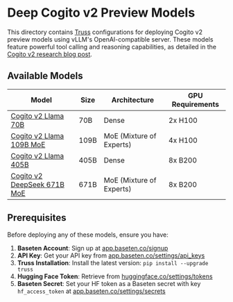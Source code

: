 # Deep Cogito v2 Preview Models

This directory contains [Truss](https://truss.baseten.co/) configurations for deploying Cogito v2 preview models using vLLM's OpenAI-compatible server. These models feature powerful tool calling and reasoning capabilities, as detailed in the [Cogito v2 research blog post](https://www.deepcogito.com/research/cogito-v2-preview).

## Available Models

| Model | Size | Architecture | GPU Requirements |
|-------|------|--------------|------------------|
| [Cogito v2 Llama 70B](./cogito-v2-preview-llama-70B-vllm/) | 70B | Dense | 2x H100 |
| [Cogito v2 Llama 109B MoE](./cogito-v2-preview-llama-109B-MoE-vllm/) | 109B | MoE (Mixture of Experts) | 4x H100 |
| [Cogito v2 Llama 405B](./cogito-v2-preview-llama-405B-vllm/) | 405B | Dense | 8x B200 |
| [Cogito v2 DeepSeek 671B MoE](./cogito-v2-preview-deepseek-671B-MoE-vllm/) | 671B | MoE (Mixture of Experts) | 8x B200 |




## Prerequisites

Before deploying any of these models, ensure you have:

1. **Baseten Account**: Sign up at [app.baseten.co/signup](https://app.baseten.co/signup)
2. **API Key**: Get your API key from [app.baseten.co/settings/api_keys](https://app.baseten.co/settings/api_keys)
3. **Truss Installation**: Install the latest version: `pip install --upgrade truss`
4. **Hugging Face Token**: Retrieve from [huggingface.co/settings/tokens](https://huggingface.co/settings/tokens)
5. **Baseten Secret**: Set your HF token as a Baseten secret with key `hf_access_token` at [app.baseten.co/settings/secrets](https://app.baseten.co/settings/secrets)

## Deployment

### Quick Start

1. Clone this repository:
```bash
git clone https://github.com/basetenlabs/truss-examples.git
cd deep-cogito
```

2. Navigate to your desired model directory:
```bash
cd cogito-v2-preview-llama-70B-vllm  # or any other model
```

3. Deploy the model:
```bash
truss push --publish
```

### GPU Requirements

- **B200 GPUs**: Required for 405B and 671B models (contact [support@baseten.co](mailto:support@baseten.co) before deploying)
- **H100 GPUs**: Required for 70B and 109B MoE models

## API Usage

All models follow the OpenAI ChatCompletion format. Here's an example using the Python client for tool calling:

```python
from openai import OpenAI

# Replace with your model ID after deployment
model_id = "your-model-id"  # e.g. "yqvy46gq"
client = OpenAI(
    api_key="YOUR-API-KEY",
    base_url=f"https://model-{model_id}.api.baseten.co/environments/production/sync/v1"
)

# Example tool calling
def get_temperature_in_celsius(location=None):
    return 22

tools = [
    {
        "type": "function",
        "function": {
            "name": "get_temperature_in_celsius",
            "description": "Get the current temperature in celsius.",
            "parameters": {
                "type": "object",
                "properties": {
                    "location": {
                        "type": "string",
                        "description": "The location to get the temperature for."
                    }
                },
                "required": ["location"]
            }
        }
    }
]

# Chat completion with tool calling
response = client.chat.completions.create(
    model="llama",  # or "deepseek" for DeepSeek model
    messages=[
        {
            "role": "user",
            "content": "What is today's temperature in celsius? I'm in Paris."
        }
    ],
    tools=tools,
    stream=True,
    max_tokens=1000,
    temperature=0.6
)

for chunk in response:
    if chunk.choices[0].delta.content:
        print(chunk.choices[0].delta.content, end="")
```


## Support

- **Documentation**: [Truss documentation](https://truss.baseten.co)
- **Issues**: Open an issue in this repository
- **Support**: Contact [support@baseten.co](mailto:support@baseten.co)
- **Research**: [Cogito v2 research blog](https://www.deepcogito.com/research/cogito-v2-preview)

## License

These models are subject to the respective licenses of the underlying model weights. Please refer to the Hugging Face model pages for specific licensing information.
